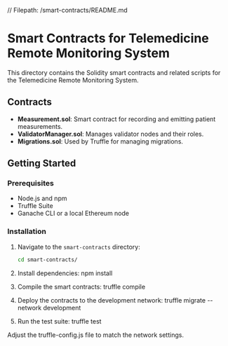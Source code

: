 // Filepath: /smart-contracts/README.md

# Smart Contracts for Telemedicine Remote Monitoring System

This directory contains the Solidity smart contracts and related scripts for the Telemedicine Remote Monitoring System.

## Contracts

- **Measurement.sol**: Smart contract for recording and emitting patient measurements.
- **ValidatorManager.sol**: Manages validator nodes and their roles.
- **Migrations.sol**: Used by Truffle for managing migrations.

## Getting Started

### Prerequisites

- Node.js and npm
- Truffle Suite
- Ganache CLI or a local Ethereum node

### Installation

1. Navigate to the `smart-contracts` directory:

   ```bash
   cd smart-contracts/

2. Install dependencies:
    npm install

3. Compile the smart contracts:
    truffle compile

4. Deploy the contracts to the development network:
    truffle migrate --network development

5. Run the test suite:
    truffle test

Adjust the truffle-config.js file to match the network settings.
